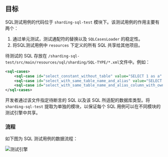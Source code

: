 
## 目标

SQL测试用例的代码位于 `sharding-sql-test` 模块下。该测试用例的作用主要有两个：
  
  1. 通过单元测试，测试通配符的替换以及 `SQLCasesLoader` 的稳定性。
  2. 将SQL测试用例中 `resources` 下定义的所有 SQL 共享给其他项目。

待测试的 SQL 存放在 `/sharding-sql-test/src/main/resources/sql/sharding/SQL-TYPE/*.xml`文件中。例如：

```xml
<sql-cases>
    <sql-case id="select_constant_without_table" value="SELECT 1 as a" />
    <sql-case id="select_with_same_table_name_and_alias" value="SELECT t_order.* FROM t_order t_order WHERE user_id = ? AND order_id = ?" />
    <sql-case id="select_with_same_table_name_and_alias_column_with_owner" value="SELECT t_order.order_id,t_order.user_id,status FROM t_order t_order WHERE t_order.user_id = ? AND order_id = ?" db-types="MySQL,H2"/>
</sql-cases>
```

开发者通过该文件指定待断言的 SQL 以及该 SQL 所适配的数据库类型。将 `sharding-sql-test` 提取为单独的模块，以保证每个 SQL 用例可以在不同模块的测试引擎中共享。

### 流程

如下图为 SQL 测试用例的数据流程：

![测试引擎](https://shardingsphere.apache.org/document/current/img/test-engine/sql-case.jpg)

